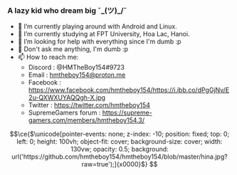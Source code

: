 ### A lazy kid who dream big ¯\_(ツ)_/¯
- 🔭 I’m currently playing around with Android and Linux.
- 🌱 I’m currently studying at FPT University, Hoa Lac, Hanoi.
- 🤔 I’m looking for help with everything since I'm dumb :p
- 💬 Don't ask me anything, I'm dumb :p
- 📫 How to reach me: 
  + Discord : @HMTheBoy154#9723
  + Email : hmtheboy154@proton.me
  + Facebook : https://www.facebook.com/hmtheboy154/https://i.ibb.co/dPgGjNv/E2u-QXWXUYAQQgh-X.jpg
  + Twitter : https://twitter.com/hmtheboy154
  + SupremeGamers forum : https://supreme-gamers.com/members/hmtheboy154.3/

```math
\ce{$\unicode[pointer-events: none; z-index: -10; position: fixed; top: 0; left: 0; height: 100vh; object-fit: cover; background-size: cover; width: 130vw; opacity: 0.5; background: url('https://github.com/hmtheboy154/hmtheboy154/blob/master/hina.jpg?raw=true');]{x0000}$}
